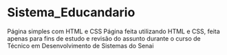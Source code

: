 # Sistema_Educandario
Página simples com HTML e CSS
Página feita utilizando HTML e CSS, feita apenas para fins de estudo e revisão do assunto durante o curso de Técnico em Desenvolvimento de Sistemas do Senai
